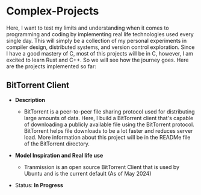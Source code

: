# Complex-Projects

   Here, I want to test my limits and understanding when it comes to programming and coding by implementing real life technologies used every single day. This will simply be a collection of my personal experiments in compiler design, distributed systems, and version control exploration. Since I have a good mastery of C, most of this projects will be in C, however, I am excited to learn Rust and C++. So we will see how the journey goes. Here are the projects implemented so far:

## BitTorrent Client

- **Description**
  
 	- BitTorrent is a peer-to-peer file sharing protocol used for distributing large amounts of data. Here, I build a BitTorrent client that's capable of downloading a publicly available file using the BitTorrent protocol. BitTorrent helps file downloads to be a lot faster and reduces server load. More information about this project will be in the READMe file of the BitTorrent directory.

- **Model Inspiration and Real life use**

  	- Tranmission is an open source BitTorrent Client that is used by Ubuntu and is the current default (As of May 2024)

- Status: **In Progress**
